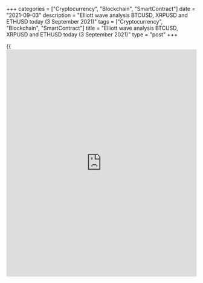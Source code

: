 +++
categories = ["Cryptocurrency", "Blockchain", "SmartContract"]
date = "2021-09-03"
description = "Elliott wave analysis BTCUSD, XRPUSD and ETHUSD today (3 September 2021)"
tags = ["Cryptocurrency", "Blockchain", "SmartContract"]
title = "Elliott wave analysis BTCUSD, XRPUSD and ETHUSD today (3 September 2021)"
type = "post"
+++

{{<iframe id="large-banner" src="https://www.bounty.group/#slide=9.0" width="100%" height="600" scrolling="no" style="border: 0px solid rgb(216, 221, 230); border-radius: 3px;">}}

2021-09-03

2021-09-03

Short-term forecast for BTCUSD, XRPUSD and ETHUSD 03.09.2021Roman Onegin

I welcome my readers!

I have prepared a short-term cryptocurrency forecast based on Elliott
wave analysis of Bitcoin, Ripple, and Ethereum. I offer entry signals to
trade each cryptocurrency.

The [cryptocurrency price](https://www.playgroundfx.com/blog/cryptocurrency-price/)s continue rising. One can still enter buy
trades on each cryptocurrency pair covered in the article.

The article covers the following subjects:

##  **Elliott wave Bitcoin analysis**

The BTCUSD market is forming the zigzag-shaped correction [B]. The first
two sub-waves have completed in the [B] wave, and the final leg, sub-
wave (C) is still developing. The (C) wave is a bullish impulse
1-2-3-4-5. Corrective wave 4 has recently completed as a double three.
There is unfolding wave 5, which should end soon at a level of 51100.00.
One could enter buy trades in the current situation.

### Trading plan for [BTCUSD][1] today:

Buy 49716.00, TP 51100.00

* * *

##  **Elliott wave Ripple analysis**

The XRPUSD market is forming the upward impulse wave C, which will
conclude the linking wave (X). Wave C is composed of five sub-waves, and
four of them have finished. There is developing wave [5], which should
end at a level of 1.402. Therefore, I recommend entering purchases with
a target at the above-indicated level.

### Trading plan for [XRPUSD][2] **** today:

Buy 1.284, TP 1.402

* * *

##  **Elliott wave Ethereum analysis**

The ETHUSD pair is forming a long-term corrective wave B, namely, its
final sub-wave [C]. Wave [C] is unfolding as a simple impulse
(1)-(2)-(3)-(4)-(5). After the corrective wave (4) completed as a flat,
the price has started rising in sub-wave (5). In wave (5), there must be
forming impulse 3, which should end at a level of 3950.00, as outlined
in the chart. One could enter purchases in the current situation.

### Trading plan for [ETHUSD][3] **** today:

Buy 3805.26, TP 3950.00

* * *

P.S. Did you like my article? Share it in social networks: it will be
the best “thank you" :)

Ask me questions and comment below. I’ll be glad to answer your
questions and give necessary explanations.

 **Useful links:**

  * I recommend trying to trade with a reliable broker [here][4]. The system allows you to trade by yourself or copy successful traders from all across the globe.
  * Use my promo-code BLOG for getting deposit bonus 50% on LiteForex platform. Just enter this code in the appropriate field while [depositing][5] your trading account.
  * Telegram chat for traders: <t.me/liteforexengchat>. We are sharing the signals and trading experience
  * Telegram channel with high-quality analytics, Forex reviews, training articles, and other useful things for traders <t.me/liteforex>

## Price chart of BTCUSD in real time mode

The content of this article reflects the author’s opinion and does not
necessarily reflect the official position of LiteForex. The material
published on this page is provided for informational purposes only and
should not be considered as the provision of investment advice for the
purposes of Directive 2004/39/EC.

Rate this article:

{{value}}

( {{count}} {{title}} )

   1. my.liteforex.com/trading/chart?symbol=BTCUSD
   2. my.liteforex.com/trading/chart?symbol=XRPUSD
   3. my.liteforex.com/trading/chart?symbol=ETHUSD
   4. my.liteforex.com/?category=analysts-opinions&slug=short-term-forecast-for-[BTC](https://www.playgroundfx.com/blog/who-is-the-creator-of-bitcoin/)usd-xrpusd-and-ethusd-03092021&openPopup=%2Fregistration%2Fpopup&utm_source=blog&utm_medium=article&utm_campaign=bonus
   5. my.liteforex.com/deposit/?category=analysts-opinions&slug=short-term-forecast-for-[BTC](https://www.playgroundfx.com/blog/who-is-the-creator-of-bitcoin/)usd-xrpusd-and-ethusd-03092021&promo_code=BLOG&utm_source=blog&utm_medium=article&utm_campaign=bonus